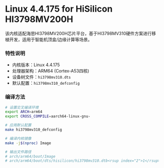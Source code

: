 # Linux 4.4.175 for HiSilicon HI3798MV200H

该内核适配海思HI3798MV200H芯片平台，基于HI3798MV310硬件方案进行移植开发，适用于智能机顶盒/边缘计算等场景。

### 特性说明
- 内核版本：Linux 4.4.175
- 处理器架构：ARM64 (Cortex-A53四核)
- 设备树文件：`hi3798mv310.dts` 
- 默认配置：`hi3798mv310_defconfig`

### 编译方法
```bash
# 设置交叉编译环境
export ARCH=arm64
export CROSS_COMPILE=aarch64-linux-gnu-

# 应用默认配置
make hi3798mv310_defconfig

# 编译内核镜像
make -j$(nproc) Image

# 输出文件路径
# arch/arm64/boot/Image
# arch/arm64/boot/dts/hisilicon/hi3798mv310.dtb<rsup index="2">1</rsup><rsup index="2">3</rsup>
